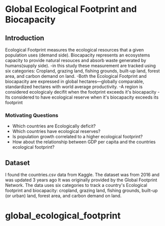 # Global Ecological Footprint and Biocapacity

## Introduction

Ecological Footprint measures the ecological resources that a given population uses (demand side). 
Biocapacity represents an ecosystems capacity to provide natural resouces and absorb waste generated by humans(supply side). 
-in this study these measurement are tracked using six categories: Cropland, grazing land, fishing grounds, built-up land, forest area, and carbon demand on land.
-Both the Ecological Footprint and biocapacity are expressed in global hectares—globally comparable, standardized hectares with world average productivity.
-A region is considered ecologicaly decifit when the footprint exceeds it's biocapacity
-Its considered to have ecological reserve when it's biocapacity exceeds its footprint 

### Motivating Questions 

* Which countries are Ecologically deficit?
* Which countries have ecological reserves?
* Is population growth correlated to a higher ecological footprint?
* How about the relationship between GDP per capita and the countries ecological footprint?

## Dataset 

I found the countries.csv data from Kaggle. The dataset was from 2016 and was updated 3 years ago  It was originally provided by the Global Footprint Network. The data uses six categories to track a country's Ecological footprint and biocapacity: cropland, grazing land, fishing grounds, built-up (or urban) land, forest area, and carbon demand on land. 








# global_ecological_footprint
